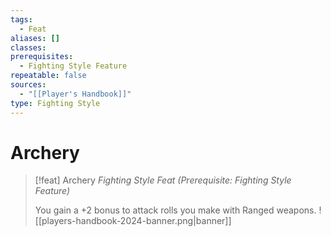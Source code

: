 ```yaml
---
tags:
  - Feat
aliases: []
classes: 
prerequisites:
  - Fighting Style Feature
repeatable: false
sources:
  - "[[Player's Handbook]]"
type: Fighting Style
---
```


# Archery

>[!feat] Archery
>_Fighting Style Feat (Prerequisite: Fighting Style Feature)_
>
>You gain a +2 bonus to attack rolls you make with Ranged weapons.
![[players-handbook-2024-banner.png|banner]]

